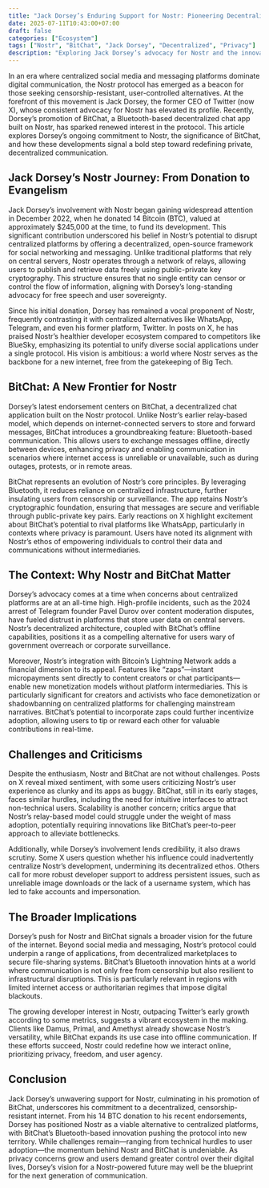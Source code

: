 ```yaml
---
title: "Jack Dorsey’s Enduring Support for Nostr: Pioneering Decentralized Communication with BitChat"
date: 2025-07-11T10:43:00+07:00
draft: false
categories: ["Ecosystem"]
tags: ["Nostr", "BitChat", "Jack Dorsey", "Decentralized", "Privacy"]
description: "Exploring Jack Dorsey’s advocacy for Nostr and the innovative BitChat app, a Bluetooth-based decentralized chat solution."
---
```


In an era where centralized social media and messaging platforms dominate digital communication, the Nostr protocol has emerged as a beacon for those seeking censorship-resistant, user-controlled alternatives. At the forefront of this movement is Jack Dorsey, the former CEO of Twitter (now X), whose consistent advocacy for Nostr has elevated its profile. Recently, Dorsey’s promotion of BitChat, a Bluetooth-based decentralized chat app built on Nostr, has sparked renewed interest in the protocol. This article explores Dorsey’s ongoing commitment to Nostr, the significance of BitChat, and how these developments signal a bold step toward redefining private, decentralized communication.

## Jack Dorsey’s Nostr Journey: From Donation to Evangelism

Jack Dorsey’s involvement with Nostr began gaining widespread attention in December 2022, when he donated 14 Bitcoin (BTC), valued at approximately $245,000 at the time, to fund its development. This significant contribution underscored his belief in Nostr’s potential to disrupt centralized platforms by offering a decentralized, open-source framework for social networking and messaging. Unlike traditional platforms that rely on central servers, Nostr operates through a network of relays, allowing users to publish and retrieve data freely using public-private key cryptography. This structure ensures that no single entity can censor or control the flow of information, aligning with Dorsey’s long-standing advocacy for free speech and user sovereignty.

Since his initial donation, Dorsey has remained a vocal proponent of Nostr, frequently contrasting it with centralized alternatives like WhatsApp, Telegram, and even his former platform, Twitter. In posts on X, he has praised Nostr’s healthier developer ecosystem compared to competitors like BlueSky, emphasizing its potential to unify diverse social applications under a single protocol. His vision is ambitious: a world where Nostr serves as the backbone for a new internet, free from the gatekeeping of Big Tech.

## BitChat: A New Frontier for Nostr

Dorsey’s latest endorsement centers on BitChat, a decentralized chat application built on the Nostr protocol. Unlike Nostr’s earlier relay-based model, which depends on internet-connected servers to store and forward messages, BitChat introduces a groundbreaking feature: Bluetooth-based communication. This allows users to exchange messages offline, directly between devices, enhancing privacy and enabling communication in scenarios where internet access is unreliable or unavailable, such as during outages, protests, or in remote areas.

BitChat represents an evolution of Nostr’s core principles. By leveraging Bluetooth, it reduces reliance on centralized infrastructure, further insulating users from censorship or surveillance. The app retains Nostr’s cryptographic foundation, ensuring that messages are secure and verifiable through public-private key pairs. Early reactions on X highlight excitement about BitChat’s potential to rival platforms like WhatsApp, particularly in contexts where privacy is paramount. Users have noted its alignment with Nostr’s ethos of empowering individuals to control their data and communications without intermediaries.

## The Context: Why Nostr and BitChat Matter

Dorsey’s advocacy comes at a time when concerns about centralized platforms are at an all-time high. High-profile incidents, such as the 2024 arrest of Telegram founder Pavel Durov over content moderation disputes, have fueled distrust in platforms that store user data on central servers. Nostr’s decentralized architecture, coupled with BitChat’s offline capabilities, positions it as a compelling alternative for users wary of government overreach or corporate surveillance.

Moreover, Nostr’s integration with Bitcoin’s Lightning Network adds a financial dimension to its appeal. Features like “zaps”—instant micropayments sent directly to content creators or chat participants—enable new monetization models without platform intermediaries. This is particularly significant for creators and activists who face demonetization or shadowbanning on centralized platforms for challenging mainstream narratives. BitChat’s potential to incorporate zaps could further incentivize adoption, allowing users to tip or reward each other for valuable contributions in real-time.

## Challenges and Criticisms

Despite the enthusiasm, Nostr and BitChat are not without challenges. Posts on X reveal mixed sentiment, with some users criticizing Nostr’s user experience as clunky and its apps as buggy. BitChat, still in its early stages, faces similar hurdles, including the need for intuitive interfaces to attract non-technical users. Scalability is another concern; critics argue that Nostr’s relay-based model could struggle under the weight of mass adoption, potentially requiring innovations like BitChat’s peer-to-peer approach to alleviate bottlenecks.

Additionally, while Dorsey’s involvement lends credibility, it also draws scrutiny. Some X users question whether his influence could inadvertently centralize Nostr’s development, undermining its decentralized ethos. Others call for more robust developer support to address persistent issues, such as unreliable image downloads or the lack of a username system, which has led to fake accounts and impersonation.

## The Broader Implications

Dorsey’s push for Nostr and BitChat signals a broader vision for the future of the internet. Beyond social media and messaging, Nostr’s protocol could underpin a range of applications, from decentralized marketplaces to secure file-sharing systems. BitChat’s Bluetooth innovation hints at a world where communication is not only free from censorship but also resilient to infrastructural disruptions. This is particularly relevant in regions with limited internet access or authoritarian regimes that impose digital blackouts.

The growing developer interest in Nostr, outpacing Twitter’s early growth according to some metrics, suggests a vibrant ecosystem in the making. Clients like Damus, Primal, and Amethyst already showcase Nostr’s versatility, while BitChat expands its use case into offline communication. If these efforts succeed, Nostr could redefine how we interact online, prioritizing privacy, freedom, and user agency.

## Conclusion

Jack Dorsey’s unwavering support for Nostr, culminating in his promotion of BitChat, underscores his commitment to a decentralized, censorship-resistant internet. From his 14 BTC donation to his recent endorsements, Dorsey has positioned Nostr as a viable alternative to centralized platforms, with BitChat’s Bluetooth-based innovation pushing the protocol into new territory. While challenges remain—ranging from technical hurdles to user adoption—the momentum behind Nostr and BitChat is undeniable. As privacy concerns grow and users demand greater control over their digital lives, Dorsey’s vision for a Nostr-powered future may well be the blueprint for the next generation of communication.

